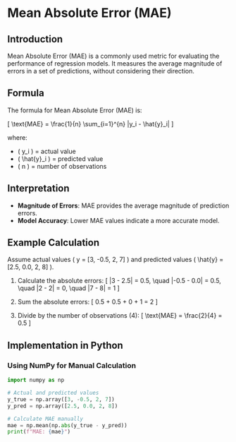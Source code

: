 # Mean Absolute Error (MAE)

## Introduction
Mean Absolute Error (MAE) is a commonly used metric for evaluating the performance of regression models. It measures the average magnitude of errors in a set of predictions, without considering their direction.

## Formula

The formula for Mean Absolute Error (MAE) is:

\[ \text{MAE} = \frac{1}{n} \sum_{i=1}^{n} |y_i - \hat{y}_i| \]

where:
- \( y_i \) = actual value
- \( \hat{y}_i \) = predicted value
- \( n \) = number of observations

## Interpretation

- **Magnitude of Errors**: MAE provides the average magnitude of prediction errors.
- **Model Accuracy**: Lower MAE values indicate a more accurate model.

## Example Calculation

Assume actual values \( y = [3, -0.5, 2, 7] \) and predicted values \( \hat{y} = [2.5, 0.0, 2, 8] \).

1. Calculate the absolute errors:
   \[ |3 - 2.5| = 0.5, \quad |-0.5 - 0.0| = 0.5, \quad |2 - 2| = 0, \quad |7 - 8| = 1 \]

2. Sum the absolute errors:
   \[ 0.5 + 0.5 + 0 + 1 = 2 \]

3. Divide by the number of observations (4):
   \[ \text{MAE} = \frac{2}{4} = 0.5 \]

## Implementation in Python

### Using NumPy for Manual Calculation

```python
import numpy as np

# Actual and predicted values
y_true = np.array([3, -0.5, 2, 7])
y_pred = np.array([2.5, 0.0, 2, 8])

# Calculate MAE manually
mae = np.mean(np.abs(y_true - y_pred))
print(f"MAE: {mae}")
    